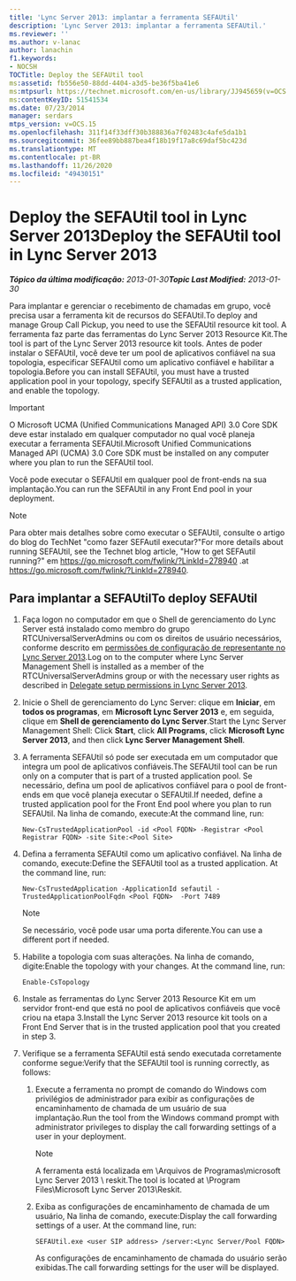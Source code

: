 ```yaml
---
title: 'Lync Server 2013: implantar a ferramenta SEFAUtil'
description: 'Lync Server 2013: implantar a ferramenta SEFAUtil.'
ms.reviewer: ''
ms.author: v-lanac
author: lanachin
f1.keywords:
- NOCSH
TOCTitle: Deploy the SEFAUtil tool
ms:assetid: fb556e50-88dd-4404-a3d5-be36f5ba41e6
ms:mtpsurl: https://technet.microsoft.com/en-us/library/JJ945659(v=OCS.15)
ms:contentKeyID: 51541534
ms.date: 07/23/2014
manager: serdars
mtps_version: v=OCS.15
ms.openlocfilehash: 311f14f33dff30b388836a7f02483c4afe5da1b1
ms.sourcegitcommit: 36fee89bb887bea4f18b19f17a8c69daf5bc423d
ms.translationtype: MT
ms.contentlocale: pt-BR
ms.lasthandoff: 11/26/2020
ms.locfileid: "49430151"
---
```

# <a name="deploy-the-sefautil-tool-in-lync-server-2013"></a><span data-ttu-id="eac1e-103">Deploy the SEFAUtil tool in Lync Server 2013</span><span class="sxs-lookup"><span data-stu-id="eac1e-103">Deploy the SEFAUtil tool in Lync Server 2013</span></span>

<div data-xmlns="http://www.w3.org/1999/xhtml">

<div class="topic" data-xmlns="http://www.w3.org/1999/xhtml" data-msxsl="urn:schemas-microsoft-com:xslt" data-cs="https://msdn.microsoft.com/">

<div data-asp="https://msdn2.microsoft.com/asp">



</div>

<div id="mainSection">

<div id="mainBody"><span data-ttu-id="eac1e-104">

<span> </span></span><span class="sxs-lookup"><span data-stu-id="eac1e-104">

<span> </span></span></span>

<span data-ttu-id="eac1e-105">_**Tópico da última modificação:** 2013-01-30_</span><span class="sxs-lookup"><span data-stu-id="eac1e-105">_**Topic Last Modified:** 2013-01-30_</span></span>

<span data-ttu-id="eac1e-106">Para implantar e gerenciar o recebimento de chamadas em grupo, você precisa usar a ferramenta kit de recursos do SEFAUtil.</span><span class="sxs-lookup"><span data-stu-id="eac1e-106">To deploy and manage Group Call Pickup, you need to use the SEFAUtil resource kit tool.</span></span> <span data-ttu-id="eac1e-107">A ferramenta faz parte das ferramentas do Lync Server 2013 Resource Kit.</span><span class="sxs-lookup"><span data-stu-id="eac1e-107">The tool is part of the Lync Server 2013 resource kit tools.</span></span> <span data-ttu-id="eac1e-108">Antes de poder instalar o SEFAUtil, você deve ter um pool de aplicativos confiável na sua topologia, especificar SEFAUtil como um aplicativo confiável e habilitar a topologia.</span><span class="sxs-lookup"><span data-stu-id="eac1e-108">Before you can install SEFAUtil, you must have a trusted application pool in your topology, specify SEFAUtil as a trusted application, and enable the topology.</span></span>

<div>


> [!IMPORTANT]  
> <span data-ttu-id="eac1e-109">O Microsoft UCMA (Unified Communications Managed API) 3.0 Core SDK deve estar instalado em qualquer computador no qual você planeja executar a ferramenta SEFAUtil.</span><span class="sxs-lookup"><span data-stu-id="eac1e-109">Microsoft Unified Communications Managed API (UCMA) 3.0 Core SDK must be installed on any computer where you plan to run the SEFAUtil tool.</span></span>



</div>

<span data-ttu-id="eac1e-110">Você pode executar o SEFAUtil em qualquer pool de front-ends na sua implantação.</span><span class="sxs-lookup"><span data-stu-id="eac1e-110">You can run the SEFAUtil in any Front End pool in your deployment.</span></span>

<div>


> [!NOTE]  
> <span data-ttu-id="eac1e-111">Para obter mais detalhes sobre como executar o SEFAUtil, consulte o artigo do blog do TechNet "como fazer SEFAutil executar?"</span><span class="sxs-lookup"><span data-stu-id="eac1e-111">For more details about running SEFAUtil, see the Technet blog article, "How to get SEFAutil running?"</span></span> <span data-ttu-id="eac1e-112">em <A href="https://go.microsoft.com/fwlink/?linkid=278940">https://go.microsoft.com/fwlink/?LinkId=278940</A> .</span><span class="sxs-lookup"><span data-stu-id="eac1e-112">at <A href="https://go.microsoft.com/fwlink/?linkid=278940">https://go.microsoft.com/fwlink/?LinkId=278940</A>.</span></span>



</div>

<div>

## <a name="to-deploy-sefautil"></a><span data-ttu-id="eac1e-113">Para implantar a SEFAUtil</span><span class="sxs-lookup"><span data-stu-id="eac1e-113">To deploy SEFAUtil</span></span>

1.  <span data-ttu-id="eac1e-114">Faça logon no computador em que o Shell de gerenciamento do Lync Server está instalado como membro do grupo RTCUniversalServerAdmins ou com os direitos de usuário necessários, conforme descrito em [permissões de configuração de representante no Lync Server 2013](lync-server-2013-delegate-setup-permissions.md).</span><span class="sxs-lookup"><span data-stu-id="eac1e-114">Log on to the computer where Lync Server Management Shell is installed as a member of the RTCUniversalServerAdmins group or with the necessary user rights as described in [Delegate setup permissions in Lync Server 2013](lync-server-2013-delegate-setup-permissions.md).</span></span>

2.  <span data-ttu-id="eac1e-115">Inicie o Shell de gerenciamento do Lync Server: clique em **Iniciar**, em **todos os programas**, em **Microsoft Lync Server 2013** e, em seguida, clique em **Shell de gerenciamento do Lync Server**.</span><span class="sxs-lookup"><span data-stu-id="eac1e-115">Start the Lync Server Management Shell: Click **Start**, click **All Programs**, click **Microsoft Lync Server 2013**, and then click **Lync Server Management Shell**.</span></span>

3.  <span data-ttu-id="eac1e-116">A ferramenta SEFAUtil só pode ser executada em um computador que integra um pool de aplicativos confiáveis.</span><span class="sxs-lookup"><span data-stu-id="eac1e-116">The SEFAUtil tool can be run only on a computer that is part of a trusted application pool.</span></span> <span data-ttu-id="eac1e-117">Se necessário, defina um pool de aplicativos confiável para o pool de front-ends em que você planeja executar o SEFAUtil.</span><span class="sxs-lookup"><span data-stu-id="eac1e-117">If needed, define a trusted application pool for the Front End pool where you plan to run SEFAUtil.</span></span> <span data-ttu-id="eac1e-118">Na linha de comando, execute:</span><span class="sxs-lookup"><span data-stu-id="eac1e-118">At the command line, run:</span></span>
    
        New-CsTrustedApplicationPool -id <Pool FQDN> -Registrar <Pool Registrar FQDN> -site Site:<Pool Site>

4.  <span data-ttu-id="eac1e-p104">Defina a ferramenta SEFAUtil como um aplicativo confiável. Na linha de comando, execute:</span><span class="sxs-lookup"><span data-stu-id="eac1e-p104">Define the SEFAUtil tool as a trusted application. At the command line, run:</span></span>
    
        New-CsTrustedApplication -ApplicationId sefautil -TrustedApplicationPoolFqdn <Pool FQDN>  -Port 7489
    
    <div>
    

    > [!NOTE]  
    > <span data-ttu-id="eac1e-121">Se necessário, você pode usar uma porta diferente.</span><span class="sxs-lookup"><span data-stu-id="eac1e-121">You can use a different port if needed.</span></span>

    
    </div>

5.  <span data-ttu-id="eac1e-p105">Habilite a topologia com suas alterações. Na linha de comando, digite:</span><span class="sxs-lookup"><span data-stu-id="eac1e-p105">Enable the topology with your changes. At the command line, run:</span></span>
    
        Enable-CsTopology

6.  <span data-ttu-id="eac1e-124">Instale as ferramentas do Lync Server 2013 Resource Kit em um servidor front-end que está no pool de aplicativos confiáveis que você criou na etapa 3.</span><span class="sxs-lookup"><span data-stu-id="eac1e-124">Install the Lync Server 2013 resource kit tools on a Front End Server that is in the trusted application pool that you created in step 3.</span></span>

7.  <span data-ttu-id="eac1e-125">Verifique se a ferramenta SEFAUtil está sendo executada corretamente conforme segue:</span><span class="sxs-lookup"><span data-stu-id="eac1e-125">Verify that the SEFAUtil tool is running correctly, as follows:</span></span>
    
    1.  <span data-ttu-id="eac1e-126">Execute a ferramenta no prompt de comando do Windows com privilégios de administrador para exibir as configurações de encaminhamento de chamada de um usuário de sua implantação.</span><span class="sxs-lookup"><span data-stu-id="eac1e-126">Run the tool from the Windows command prompt with administrator privileges to display the call forwarding settings of a user in your deployment.</span></span>
        
        <div>
        

        > [!NOTE]  
        > <span data-ttu-id="eac1e-127">A ferramenta está localizada em \Arquivos de Programas\microsoft Lync Server 2013 \ reskit.</span><span class="sxs-lookup"><span data-stu-id="eac1e-127">The tool is located at \Program Files\Microsoft Lync Server 2013\Reskit.</span></span>

        
        </div>
    
    2.  <span data-ttu-id="eac1e-p106">Exiba as configurações de encaminhamento de chamada de um usuário, Na linha de comando, execute:</span><span class="sxs-lookup"><span data-stu-id="eac1e-p106">Display the call forwarding settings of a user. At the command line, run:</span></span>
        
            SEFAUtil.exe <user SIP address> /server:<Lync Server/Pool FQDN>
        
        <span data-ttu-id="eac1e-130">As configurações de encaminhamento de chamada do usuário serão exibidas.</span><span class="sxs-lookup"><span data-stu-id="eac1e-130">The call forwarding settings for the user will be displayed.</span></span>

<span data-ttu-id="eac1e-131"></div>

</div>

<span> </span>

</div>

</div>

</span><span class="sxs-lookup"><span data-stu-id="eac1e-131"></div>

</div>

<span> </span>

</div>

</div>

</span></span></div>

